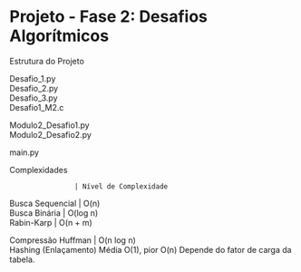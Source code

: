 # Projeto - Fase 2: Desafios Algorítmicos


 Estrutura do Projeto
 
 Desafio_1.py              
 Desafio_2.py              
 Desafio_3.py              
 Desafio1_M2.c             

 Modulo2_Desafio1.py       
 Modulo2_Desafio2.py       

 main.py    


Complexidades

                    | Nível de Complexidade 
Busca Sequencial    | O(n)                    
Busca Binária       | O(log n)                
Rabin-Karp          | O(n + m)  


Compressão Huffman	| O(n log n)	
Hashing (Enlaçamento)	Média O(1), pior O(n)	Depende do fator de carga da tabela.

